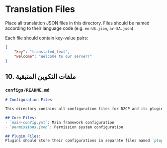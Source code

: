 # Translation Files

Place all translation JSON files in this directory. Files should be named according to their language code (e.g. `en-US.json`, `ar-SA.json`).

Each file should contain key-value pairs:
```json
{
    "key": "translated_text",
    "welcome": "Welcome to our server!"
}
```

## 10. ملفات التكوين المتبقية

### `configs/README.md`
```markdown
# Configuration Files

This directory contains all configuration files for DZCP and its plugins.

## Core Files:
- `main-config.yml`: Main framework configuration
- `permissions.json`: Permission system configuration

## Plugin Files:
Plugins should store their configurations in separate files named `pluginname_config.yml`
